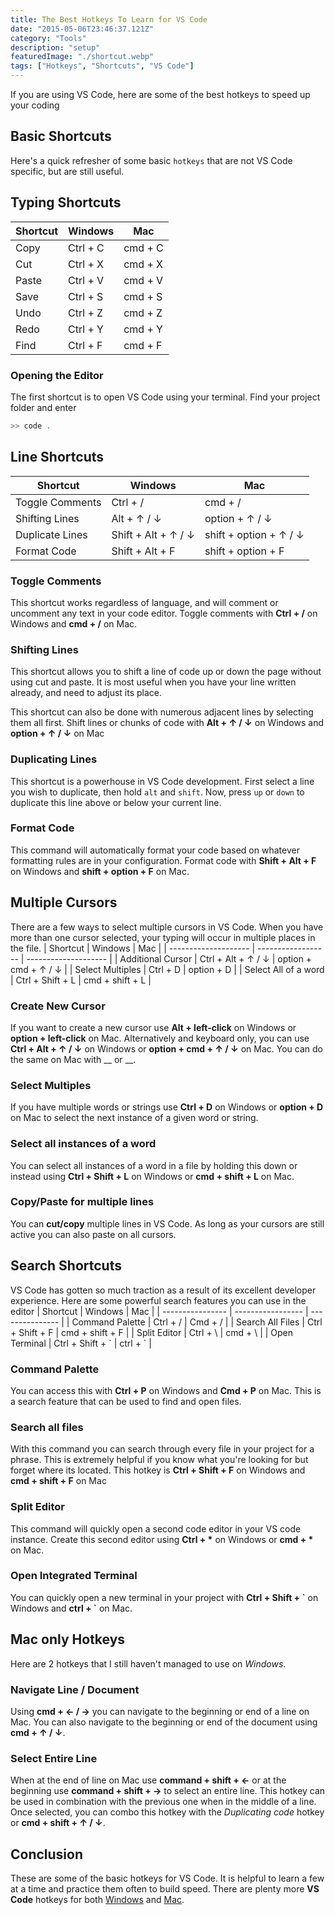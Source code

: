 ```yaml
---
title: The Best Hotkeys To Learn for VS Code
date: "2015-05-06T23:46:37.121Z"
category: "Tools"
description: "setup"
featuredImage: "./shortcut.webp"
tags: ["Hotkeys", "Shortcuts", "VS Code"]
---
```


If you are using VS Code, here are some of the best hotkeys to speed up your coding

## Basic Shortcuts
  
Here's a quick refresher of some basic `hotkeys` that are not VS Code specific, but are still useful.
  
## Typing Shortcuts
| Shortcut    | Windows      | Mac       |
| ----------- | ------------ | --------- |
| Copy        | Ctrl + C     | cmd + C   |
| Cut         | Ctrl + X     | cmd + X   |
| Paste       | Ctrl + V     | cmd + V   |
| Save        | Ctrl + S     | cmd + S   |
| Undo        | Ctrl + Z     | cmd + Z   |
| Redo        | Ctrl + Y     | cmd + Y   |
| Find        | Ctrl + F     | cmd + F   |
  
### Opening the Editor
The first shortcut is to open VS Code using your terminal. Find your project folder and enter

```bash
>> code .
```
## Line Shortcuts
| Shortcut         | Windows             | Mac                     |
| ---------------- | ------------------- | ----------------------- |
| Toggle Comments  | Ctrl + /            | cmd + /                 |
| Shifting Lines   | Alt + ↑ / ↓         | option + ↑ / ↓          |
| Duplicate Lines  | Shift + Alt + ↑ / ↓ | shift + option + ↑ / ↓  |
| Format Code      | Shift + Alt + F     | shift + option + F      |

### Toggle Comments
This shortcut works regardless of language, and will comment or uncomment any text in your code editor. Toggle comments with **Ctrl + /** on Windows and **cmd + /** on Mac.

### Shifting Lines
This shortcut allows you to shift a line of code up or down the page without using cut and paste. It is most useful when you have your line written already, and need to adjust its place. 

This shortcut can also be done with numerous adjacent lines by selecting them all first. Shift lines or chunks of code with **Alt + ↑ / ↓** on Windows and **option + ↑ / ↓** on Mac

### Duplicating Lines
This shortcut is a powerhouse in VS Code development. First select a line you wish to duplicate, then hold `alt` and `shift`. Now, press `up` or `down` to duplicate this line above or below your current line.

### Format Code
This command will automatically format your code based on whatever formatting rules are in your configuration. Format code with **Shift + Alt + F** on Windows and **shift + option + F** on Mac.

## Multiple Cursors
There are a few ways to select multiple cursors in VS Code. When you have more than one cursor selected, your typing will occur in multiple places in the file.
| Shortcut             | Windows            | Mac                  |
| -------------------- | ------------------ | -------------------- |
| Additional Cursor    | Ctrl + Alt + ↑ / ↓ | option + cmd + ↑ / ↓ |
| Select Multiples     | Ctrl + D           | option + D           |
| Select All of a word | Ctrl + Shift + L   | cmd + shift + L      |

### Create New Cursor
If you want to create a new cursor use **Alt + left-click** on Windows or **option + left-click** on Mac. Alternatively and keyboard only, you can use **Ctrl + Alt + ↑ / ↓** on Windows or **option + cmd + ↑ / ↓** on Mac. You can do the same on Mac with __ or __.  

### Select Multiples
If you have multiple words or strings use **Ctrl + D** on Windows or **option + D** on Mac to select the next instance of a given word or string. 

### Select all instances of a word
You can select all instances of a word in a file by holding this down or instead using **Ctrl + Shift + L** on Windows or **cmd + shift + L** on Mac.
  
### Copy/Paste for multiple lines
You can **cut/copy** multiple lines in VS Code. As long as your cursors are still active you can also paste on all cursors.

## Search Shortcuts
VS Code has gotten so much traction as a result of its excellent developer experience. Here are some powerful search features you can use in the editor
| Shortcut         | Windows           | Mac             |
| ---------------- | ----------------- | --------------- |
| Command Palette  | Ctrl + /          | Cmd + /         |
| Search All Files | Ctrl + Shift + F  | cmd + shift + F |
| Split Editor     | Ctrl + \          | cmd + \         |
| Open Terminal    | Ctrl + Shift + \` | ctrl + \`       |


### Command Palette
You can access this with **Ctrl + P** on Windows and **Cmd + P** on Mac. This is a search feature that can be used to find and open files. 

### Search all files
With this command you can search through every file in your project for a phrase. This is extremely helpful if you know what you're looking for but forget where its located. This hotkey is **Ctrl + Shift + F** on Windows and **cmd + shift + F** on Mac

### Split Editor
This command will quickly open a second code editor in your VS code instance. Create this second editor using **Ctrl + \*** on Windows or **cmd + \*** on Mac.

### Open Integrated Terminal
You can quickly open a new terminal in your project with **Ctrl + Shift + \`** on Windows and **ctrl + \`** on Mac.

## Mac only Hotkeys
Here are 2 hotkeys that I still haven't managed to use on *Windows*.

### Navigate Line / Document 
Using **cmd + ← / →** you can navigate to the beginning or end of a line on Mac. You can also navigate to the beginning or end of the document using **cmd + ↑ / ↓**.

### Select Entire Line
When at the end of line on Mac use **command + shift + ←** or at the beginning use **command + shift + →** to select an entire line. This hotkey can be used in combination with the previous one when in the middle of a line. Once selected, you can combo this hotkey with the *Duplicating code* hotkey or **cmd + shift + ↑ / ↓**.

## Conclusion
These are some of the basic hotkeys for VS Code. It is helpful to learn a few at a time and practice them often to build speed. There are plenty more **VS Code** hotkeys for both [Windows](https://code.visualstudio.com/shortcuts/keyboard-shortcuts-windows.pdf) and [Mac](https://code.visualstudio.com/shortcuts/keyboard-shortcuts-macos.pdf).


